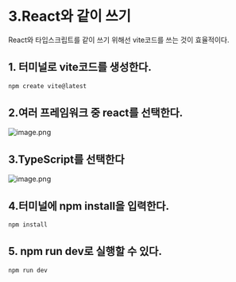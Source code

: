 # 3.React와 같이 쓰기

React와 타입스크립트를 같이 쓰기 위해선 vite코드를 쓰는 것이 효율적이다.

## 1. 터미널로 vite코드를 생성한다.

```bash
npm create vite@latest
```

## 2.여러 프레임워크 중 react를 선택한다.

![image.png](attachment:1c60bf03-e865-4546-8d52-2bd18bfca8f5:image.png)

## 3.TypeScript를 선택한다

![image.png](attachment:0cbed3ec-0e37-450c-a6c9-18dc29891f97:image.png)

## 4.터미널에 npm install을 입력한다.

```bash
npm install
```

## 5. npm run dev로 실행할 수 있다.

```bash
npm run dev
```
